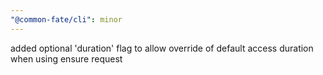 ```yaml
---
"@common-fate/cli": minor
---
```


added optional 'duration' flag to allow override of default access duration when using ensure request
